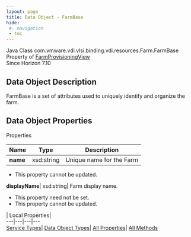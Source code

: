 ```yaml
---
layout: page
title: Data Object - FarmBase
hide:
 #- navigation
 - toc
---
```






Java Class
    com.vmware.vdi.vlsi.binding.vdi.resources.Farm.FarmBase  
Property of
     [FarmProvisioningView](vdi.resources.Farm.FarmProvisioningView.md#field_detail)  
Since 
    Horizon 7.10

## Data Object Description 

FarmBase is a set of attributes used to uniquely identify and organize the farm. 

## Data Object Properties

Properties

Name |  Type |  Description   
---|---|---  
**name**|  xsd:string|  Unique name for the Farm   


* This property cannot be updated.

  
**displayName**|  xsd:string|  Farm display name.   


* This property need not be set.
* This property cannot be updated.

  
  
  
 | Local Properties|   
---|---|---|---  
[Service Types](index-mo_types.md)| [Data Object Types](index-do_types.md)| [All Properties](index-properties.md)| [All Methods](index-methods.md)  
  
  

